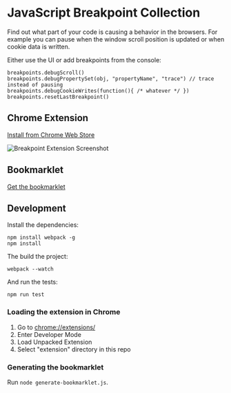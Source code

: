 # JavaScript Breakpoint Collection

Find out what part of your code is causing a behavior in the browsers. For example you can pause when the window scroll position is updated or when cookie data is written.

Either use the UI or add breakpoints from the console:

    breakpoints.debugScroll()
    breakpoints.debugPropertySet(obj, "propertyName", "trace") // trace instead of pausing
    breakpoints.debugCookieWrites(function(){ /* whatever */ })
    breakpoints.resetLastBreakpoint()

## Chrome Extension

[Install from Chrome Web Store](https://chrome.google.com/webstore/detail/javascript-breakpoint-col/kgpjjblahlmjlfljfpcneapmeblichbp)

![Breakpoint Extension Screenshot](https://cloud.githubusercontent.com/assets/1303660/14769837/c9bf8438-0a59-11e6-8a16-5cff6886adbc.png)

## Bookmarklet

<a href="http://www.mattzeunert.com/javascript-breakpoint-collection/bookmarklet.html">Get the bookmarklet</a>

## Development

Install the dependencies:

    npm install webpack -g
    npm install

The build the project:
    
    webpack --watch

And run the tests:
    
    npm run test

### Loading the extension in Chrome

1. Go to [chrome://extensions/](chrome://extensions/)
2. Enter Developer Mode
3. Load Unpacked Extension
4. Select "extension" directory in this repo

### Generating the bookmarklet

Run `node generate-bookmarklet.js`.